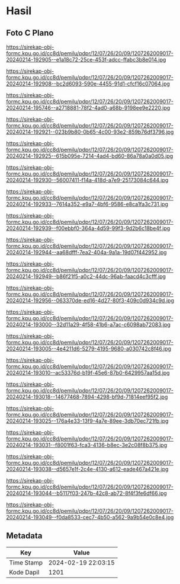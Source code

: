 # Hasil

## Foto C Plano

https://sirekap-obj-formc.kpu.go.id/cc8d/pemilu/pdpr/12/07/26/20/09/1207262009017-20240214-192905--e1a18c72-25ce-453f-adcc-ffabc3b8e014.jpg

https://sirekap-obj-formc.kpu.go.id/cc8d/pemilu/pdpr/12/07/26/20/09/1207262009017-20240214-192908--bc2d6093-590e-4455-91d1-cfcf16c07064.jpg

https://sirekap-obj-formc.kpu.go.id/cc8d/pemilu/pdpr/12/07/26/20/09/1207262009017-20240214-195746--a2718881-78f2-4ad0-a68b-9198ee9e2220.jpg

https://sirekap-obj-formc.kpu.go.id/cc8d/pemilu/pdpr/12/07/26/20/09/1207262009017-20240214-192921--023b9b80-0b65-4c00-93e2-859b76df3796.jpg

https://sirekap-obj-formc.kpu.go.id/cc8d/pemilu/pdpr/12/07/26/20/09/1207262009017-20240214-192925--615b095e-7214-4ad4-bd60-86a78a0a0d05.jpg

https://sirekap-obj-formc.kpu.go.id/cc8d/pemilu/pdpr/12/07/26/20/09/1207262009017-20240214-192930--56007411-f14a-418d-a7e9-25173084c644.jpg

https://sirekap-obj-formc.kpu.go.id/cc8d/pemilu/pdpr/12/07/26/20/09/1207262009017-20240214-192933--7614a352-e9a7-4bf6-9586-e8ca1fa3c731.jpg

https://sirekap-obj-formc.kpu.go.id/cc8d/pemilu/pdpr/12/07/26/20/09/1207262009017-20240214-192939--f00ebbf0-364a-4d59-99f3-9d2b6c18be4f.jpg

https://sirekap-obj-formc.kpu.go.id/cc8d/pemilu/pdpr/12/07/26/20/09/1207262009017-20240214-192944--aa68dfff-7ea2-404a-9a1a-19d07f442952.jpg

https://sirekap-obj-formc.kpu.go.id/cc8d/pemilu/pdpr/12/07/26/20/09/1207262009017-20240214-192949--b86f21f5-a0c2-44dc-96ab-faacd4c3cfff.jpg

https://sirekap-obj-formc.kpu.go.id/cc8d/pemilu/pdpr/12/07/26/20/09/1207262009017-20240214-192956--063370de-ed16-4d27-80f3-409c0d934c9d.jpg

https://sirekap-obj-formc.kpu.go.id/cc8d/pemilu/pdpr/12/07/26/20/09/1207262009017-20240214-193000--32d11a29-4f58-41b6-a7ac-c6098ab72083.jpg

https://sirekap-obj-formc.kpu.go.id/cc8d/pemilu/pdpr/12/07/26/20/09/1207262009017-20240214-193005--4e4211d6-5279-4195-9680-a030742c8f46.jpg

https://sirekap-obj-formc.kpu.go.id/cc8d/pemilu/pdpr/12/07/26/20/09/1207262009017-20240214-193010--ac53376d-b19f-45e6-87b0-6429957aa15d.jpg

https://sirekap-obj-formc.kpu.go.id/cc8d/pemilu/pdpr/12/07/26/20/09/1207262009017-20240214-193018--14677468-7894-4298-bf9d-71814eef95f2.jpg

https://sirekap-obj-formc.kpu.go.id/cc8d/pemilu/pdpr/12/07/26/20/09/1207262009017-20240214-193025--176a4e33-13f9-4a7e-89ee-3db70ec721fb.jpg

https://sirekap-obj-formc.kpu.go.id/cc8d/pemilu/pdpr/12/07/26/20/09/1207262009017-20240214-193031--f8001f63-fca3-4136-b8ec-3e2c08f8b375.jpg

https://sirekap-obj-formc.kpu.go.id/cc8d/pemilu/pdpr/12/07/26/20/09/1207262009017-20240214-193038--d5657e1f-2c4e-4130-a612-eade467a421e.jpg

https://sirekap-obj-formc.kpu.go.id/cc8d/pemilu/pdpr/12/07/26/20/09/1207262009017-20240214-193044--b5117f03-247b-42c8-ab72-8f4f3fe6df66.jpg

https://sirekap-obj-formc.kpu.go.id/cc8d/pemilu/pdpr/12/07/26/20/09/1207262009017-20240214-193049--f0da8533-cec7-4b50-a562-9a9b54e0c8e4.jpg


## Metadata

| Key        | Value               |
| ---------- | ------------------- |
| Time Stamp | 2024-02-19 22:03:15 |
| Kode Dapil | 1201                |



